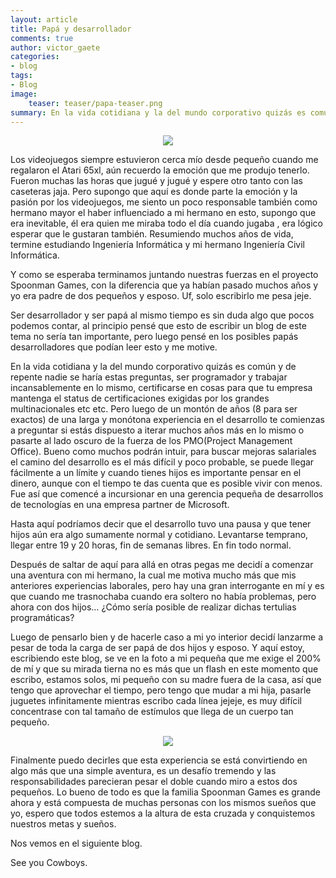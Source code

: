 ```yaml
---
layout: article
title: Papá y desarrollador
comments: true
author: victor_gaete
categories:
- blog
tags:
- Blog
image:
    teaser: teaser/papa-teaser.png
summary: En la vida cotidiana y la del mundo corporativo quizás es común y de repente nadie se haría estas preguntas.
---
```


<p align="center"><img src="http://www.spoonmangames.cl/images/blog/familia.png"></p>

Los videojuegos siempre estuvieron cerca mío desde pequeño cuando me regalaron el Atari 65xl, aún recuerdo la emoción que me produjo tenerlo. Fueron muchas las horas que jugué y jugué y espere otro tanto con las caseteras jaja. Pero supongo que aquí es donde parte la emoción y la pasión por los videojuegos, me siento un poco responsable también como hermano mayor el haber influenciado a mi hermano en esto, supongo que era inevitable, él era quien me miraba todo el día cuando jugaba , era lógico esperar que le gustaran también. Resumiendo muchos años de vida, termine estudiando Ingeniería Informática y mi hermano Ingeniería Civil Informática.

Y como se esperaba terminamos juntando nuestras fuerzas en el proyecto Spoonman Games, con la diferencia que ya habían pasado muchos años y yo era padre de dos pequeños y esposo. Uf, solo escribirlo me pesa jeje.

Ser desarrollador y ser papá al mismo tiempo es sin duda algo que pocos podemos contar, al principio pensé que esto de escribir un blog de este tema no sería tan importante, pero luego pensé en los posibles papás desarrolladores que podían leer esto y me motive.

En la vida cotidiana y la del mundo corporativo quizás es común y de repente nadie se haría estas preguntas, ser programador y trabajar incansablemente en lo mismo, certificarse en cosas para que tu empresa mantenga el status de certificaciones exigidas por los grandes multinacionales etc etc. Pero luego de un montón de años (8 para ser exactos) de una larga y monótona experiencia en el desarrollo te comienzas a preguntar si estás dispuesto a iterar muchos años más en lo mismo o pasarte al lado oscuro de la fuerza de los PMO(Project Management Office). Bueno como muchos podrán intuir, para buscar mejoras salariales el camino del desarrollo es el más difícil y poco probable, se puede llegar fácilmente a un límite  y cuando tienes hijos es importante pensar en el dinero,  aunque con el tiempo te das cuenta que es posible vivir con menos. Fue así que comencé a incursionar en una gerencia pequeña de desarrollos de tecnologías en una empresa partner de Microsoft.

Hasta aquí podríamos decir que el desarrollo tuvo una pausa y que tener hijos aún era algo sumamente normal y cotidiano. Levantarse temprano, llegar entre 19 y 20 horas, fin de semanas libres. En fin todo normal.

Después de saltar de aquí para allá en otras pegas me decidí a comenzar una aventura con mi hermano, la cual me motiva mucho más que mis anteriores experiencias laborales, pero hay una gran interrogante en mí y es que cuando me trasnochaba cuando era soltero no había problemas, pero ahora con dos hijos…  ¿Cómo sería posible de realizar dichas tertulias programáticas?

Luego de pensarlo bien y de hacerle caso a mi yo interior decidí  lanzarme a pesar de toda la carga de ser papá de dos hijos y esposo. Y aquí estoy, escribiendo este blog, se ve en la foto a mi pequeña que me exige el 200% de mí y que su mirada tierna no es más que un flash en este momento que escribo, estamos solos, mi pequeño con su madre fuera de la casa, así que tengo que aprovechar el tiempo, pero tengo que mudar a mi hija, pasarle juguetes infinitamente mientras escribo cada línea jejeje, es muy difícil concentrase con tal tamaño de estímulos que llega de un cuerpo tan pequeño.
 
<p align="center"><img src="http://www.spoonmangames.cl/images/blog/eloisa.png"></p>

Finalmente puedo decirles que esta experiencia se está convirtiendo en algo más que una simple aventura, es un desafío tremendo y las responsabilidades parecieran pesar el doble cuando miro a estos dos pequeños. Lo bueno de todo es que la familia Spoonman Games es grande ahora y está compuesta de muchas personas con los mismos sueños que yo, espero que todos estemos a la altura de esta cruzada y conquistemos nuestros metas y sueños. 

Nos vemos en el siguiente blog.

See you Cowboys.


